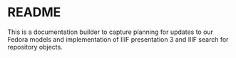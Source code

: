 # README

This is a documentation builder to capture planning for updates to our Fedora models and implementation of IIIF 
presentation 3 and IIIF search for repository objects.
